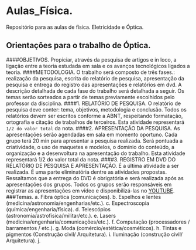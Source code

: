 # Aulas_Física.
Repositório para as aulas de física. Eletricidade e Óptica.
## Orientações para o trabalho de Óptica. 
####OBJETIVOS.
Propiciar, através da pesquisa de artigos e in loco, a ligação entre a teoria estudada em sala e os avanços tecnológicos ligados a teoria.
####METODOLOGIA.
O trabalho será composto de três fases.: realização da pesquisa, escrita do relatório de pesquisa, apresentação da pesquisa e entrega do registro das apresentações e relatórios em dvd. A descrição detalhada de cada fase do trabalho será detalhada a seguir. Os temas serão sorteados a partir de temas previamente escolhidos pelo professor da disciplina. 
####1. RELATÓRIO DE PESQUISA.
O relatório de pesquisa deve conter: tema, objetivos, metodologia e conclusão. Todos os relatórios devem ser escritos conforme a ABNT, respeitando formatação, ortografia e citação de trabalhos de terceiros. Esta atividade representará `1/2 do valor total` da nota.
####2. APRESENTAÇÃO DA PESQUISA. 
As apresentações serão agendadas em sala em momento oportuno. Cada grupo terá 20 min para apresentar a pesquisa realizada. Será pontuada a criatividade, o uso de maquetes e modelos, o domínio do conteúdo, a organização e a desenvoltura na apresentação do trabalho. Esta atividade representará 1/2 do valor total da nota.
####3. REGISTRO EM DVD DO RELATÓRIO DE PESQUISA E APRESENTAÇÃO. 
É a última atividade a ser realizada. É uma parte eliminatória dentre as atividades propostas. Ressaltamos que a entrega do DVD é obrigatória e será realizada após as apresentações dos grupos. Todos os grupos serão responsáveis em registrar as apresentações em vídeo e disponibilizá-las no [YOUTUBE](https://www.youtube.com/).
###Temas.
    a. Fibra óptica (comunicações).
    b. Espelhos e lentes (medicina/astronomia/engenharias/etc.).
    c. Espectroscopia (química/engenharia/física).
    d. Telescópios (astronomia/astrofísica/militar/etc.).
    e. Lasers (medicina/engenharia/comunicações/etc.).
    f. Computação (processadores / barramentos / etc.).
    g. Moda (comércio/estética/cosméticos).
    h. Tintas e pigmentos (Construção civil/ Arquitetura).
    i. Iluminação (construção civil/ Arquitetura).
    j. 
